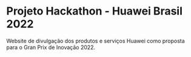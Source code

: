 # Projeto Hackathon - Huawei Brasil 2022
Website de divulgação dos produtos e serviços Huawei
como proposta para o Gran Prix de Inovação 2022.
